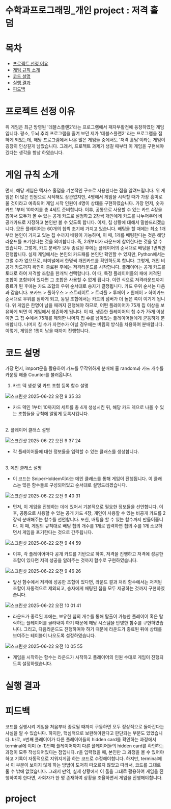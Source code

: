# 수학과프로그래밍_개인 project : 저격 홀덤
# 목차
- [프로젝트 선정 이유](#프로젝트-선정-이유)
- [게임 규칙 소개](#게임-규칙-소개)
- [코드 설명](#코드-설명)
- [실행 결과](#실행-결과)
- [피드백](#피드백)

# 프로젝트 선정 이유
#### 
위 게임은 최근 방영된 '데블스플랜2'라는 프로그램에서 패자부활전에 등장하였던 게임입니다. 평소, 두뇌 추리 프로그램을 즐겨 보던 제가 '데블스플랜2' 라는 프로그램을 접하게 되었는데, 해당 프로그램에서 나온 많은 게임들 중에서도 '저격 홀덤'이라는 게임이 굉장히 인상깊게 남았습니다. 그래서, 프로젝트 과제가 생길 때부터 이 게임을 구현해야겠다는 생각을 항상 하였습니다.

# 게임 규칙 소개
####
먼저, 해당 게임은 텍사스 홀덤을 기본적인 구조로 사용한다는 점을 알려드립니다. 위 게임은 더 많은 인원으로 시작해도 상관없지만, 4명에서 게임을 시작할 때가 가장 흥미로울 것이라고 예측되어 게임 시작 인원이 4명이 상태를 구현하였습니다. 가장 먼저, 숫자 카드 1부터 10까지를 총 4세트 준비합니다. 이후, 공통으로 사용할 수 있는 카드 4장을 뽑아서 모두가 볼 수 있는 공개 카드로 설정하고 2장씩 개인에게 카드를 나누어주어 비공개카드로 지정하고 본인만 볼 수 있도록 합니다. 이제, 칩 상황에 대해서 말씀드리겠습니다. 모든 플레이어는 60개의 칩씩 초기에 가지고 있습니다. 배팅을 할 때에는 최소 1개부터 본인이 가지고 있는 칩 수까지 배팅이 가능하며, 이 때, 1개를 배팅한다는 것은 해당라운드를 포기한다는 것을 의미합니다. 즉, 2개부터가 라운드에 참여한다는 것을 알 수 있습니다. 그렇게, 카드 분배가 모두 종료된 후에는 플레이어의 순서대로 배팅을 1번씩만 진행합니다. 실제 게임에서는 본인의 카드패를 본인만 확인할 수 있지만, Python에서는 그럴 수가 없으므로, 터미널에서 한명씩 개인카드를 확인하도록 합니다. 그렇게, 개인 비공개 카드까지 확인이 종료된 후에는 저격라운드를 시작합니다. 플레이어는 공개 카드를 토대로 하여 저격할 조합을 한개씩 선택합니다. 이 때, 특정 플레이어들의 패에 저격된 조합이 포함되어 있다면 그 조합은 사용할 수 없게 됩니다. 이런 식으로 저격라운드까지 종료가 된 후에는 카드 조합의 우위 순서대로 승자가 결정됩니다. 카드 우위 순서는 다음과 같습니다. 포카드 > 풀하우스 > 스트레이트 > 트리플 > 투페어 > 원페어 > 하이카드 순서대로 우위를 점하게 되고, 동일 조합에서는 카드의 넘버가 더 높은 쪽이 이기게 됩니다. 위 게임은 한명이 남을 때까지 진행해야 하므로, 어떤 플레이어가 75개 칩 이상을 보유하게 되면 이 게임에서 생존하게 됩니다. 이 때, 생존한 플레이어의 칩 수가 75개 이상이면 그 칩 수에서 75개를 제외한 나머지 칩 수를 남아있는 플레이어들에게 균등하게 분배합니다. 나머지 칩 수가 자연수가 아닐 경우에는 버림의 방식을 차용하여 분배합니다. 이렇게, 게임은 1명이 남을 때까지 진행합니다.

# 코드 설명
가장 먼저, import문을 활용하여 카드를 무작위하게 분배해 줄 random과 카드 개수를 카운팅 해줄 Counter를 불러옵니다.

1. 카드 덱 생성 및 카드 조합 등록 함수 설명

![스크린샷 2025-06-22 오전 9 35 33](https://github.com/user-attachments/assets/af0e42c6-52ff-41f1-9619-56f936cba76d)

- 카드 덱인 1부터 10까지의 세트를 총 4개 생성시킨 뒤, 해당 카드 덱으로 나올 수 있는 조합들을 규칙에 알맞게 등록시킵니다.

<br>
2. 플레이어 클래스 설명

![스크린샷 2025-06-22 오전 9 37 24](https://github.com/user-attachments/assets/729290a2-7e01-46d8-849c-009b17b5ae14)

- 각 플레이어들에 대한 정보들을 입력할 수 있는 클래스를 생성합니다.

<br>
3. 메인 클래스 설명

- 이 코드는 SniperHoldem이라는 메인 클래스를 통해 게임이 진행됩니다. 이 클래스는 많은 함수들로 구성되어있고 순서대로 설명드리겠습니다.

![스크린샷 2025-06-22 오전 9 40 31](https://github.com/user-attachments/assets/93e6b35f-d8cd-4994-81d4-bd1b1525a304)

- 먼저, 이 게임을 진행하는 데에 있어서 기본적으로 필요한 정보들을 선언합니다. 이후, 공통으로 사용할 수 있는 공개 카드 4장, 개인이 사용할 수 있는 비공개 카드를 2장씩 분배해주는 함수를 선언합니다. 또한, 배팅을 할 수 있는 함수까지 만들어줍니다. 이 때, 게임의 규칙대로 배팅 칩의 개수를 1개로 입력하면 칩의 수를 1개 소모하면서 게임을 포기한다는 것으로 간주됩니다.

![스크린샷 2025-06-22 오전 9 44 59](https://github.com/user-attachments/assets/3bdb339b-18cd-4e89-a6dd-2287506bb5db)

- 이후, 각 플레이어마다 공개 카드를 기반으로 하여, 저격을 진행하고 저격에 성공한 조합이 있다면 저격 성공을 알려주는 것까지 함수로 구현하였습니다.

![스크린샷 2025-06-22 오전 9 46 26](https://github.com/user-attachments/assets/e9e3feda-079b-4236-9abb-27d175976135)

- 앞선 함수에서 저격에 성공한 조합이 있다면, 라운드 결과 처리 함수에서는 저격된 조합이 자동적으로 제외되고, 승자에게 배팅된 칩을 모두 제공하는 것까지 구현하였습니다.

![스크린샷 2025-06-22 오전 10 01 41](https://github.com/user-attachments/assets/5dae045b-908f-419c-8881-c4e606a680fc)

- 라운드가 종료된 후에는, 보유한 칩의 개수를 통해 탈출이 가능한 플레이어 혹은 탈락하는 플레이어를 골라내야 하기 때문에 해당 시스템을 반영한 함수를 구현하였습니다. 그리고, 다음라운드도 진행하여야 하기 때문에 라운드가 종료된 뒤에 상태를 보여주는 테이블이 나오도록 설정하였습니다.

![스크린샷 2025-06-22 오전 10 05 55](https://github.com/user-attachments/assets/438d6dae-d723-4df8-b5b4-f9a934f94bbf)

- 게임을 시작하는 함수는 라운드가 시작하고 플레이어의 인원 수대로 게임이 진행되도록 설정하였습니다.


# 실행 결과


# 피드백
####
코드를 실행시켜 게임을 처음부터 종료될 때까지 구동하면 모두 정상적으로 돌아간다는 사실을 알 수 있습니다. 하지만, 핵심적으로 보완해야한다고 판단되는 부분도 있었습니다. 바로, n번째 플레이어가 다른 플레이어들의 hidden card를 확인하는 과정에서 terminal에 이미 (n-1)번째 플레이어까지 다른 플레이어들의 hidden card를 확인하는 과정이 모두 작성되어있다는 점입니다. r을 입력했을 때, 본인만 그 과정을 볼 수 있어야하고 기록이 자동적으로 지워지게끔 하는 코드로 수정해야합니다. 하지만, terminal에서 이 부분이 보이지 않게 하는 방법이 도저히 떠오르지 않았고 따라서, 코드를 그대로 둘 수 밖에 없었습니다. 그래서 만약, 실제 상황에서 이 툴을 그대로 활용하여 게임을 진행하여야 한다면, 사회자가 한 명 존재하여 상황을 조율하면서 게임을 진행해야합니다.
# project
